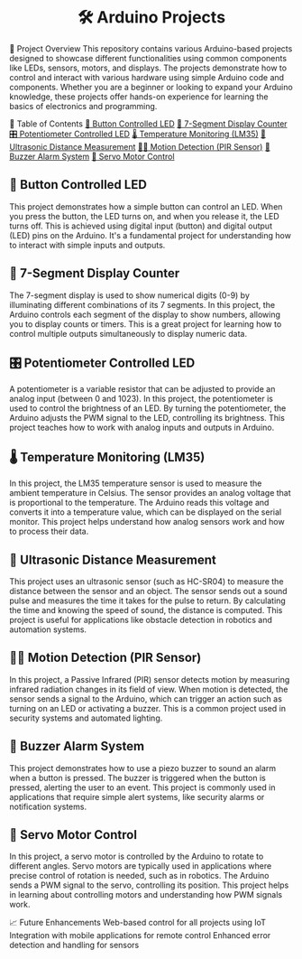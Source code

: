<h1 align="center">🛠 Arduino Projects </h1>
📌 Project Overview
This repository contains various Arduino-based projects designed to showcase different functionalities using common components like LEDs, sensors, motors, and displays. The projects demonstrate how to control and interact with various hardware using simple Arduino code and components. Whether you are a beginner or looking to expand your Arduino knowledge, these projects offer hands-on experience for learning the basics of electronics and programming.

📖 Table of Contents
<a href="#button-controlled-led">🔘 Button Controlled LED</a>
<a href="#seven-segment-display">🔢 7-Segment Display Counter</a>
<a href="#potentiometer-controlled-led">🎛 Potentiometer Controlled LED</a>
<a href="#temperature-sensor">🌡 Temperature Monitoring (LM35)</a>
<a href="#ultrasonic-distance">📏 Ultrasonic Distance Measurement</a>
<a href="#motion-detection">🚶‍♂️ Motion Detection (PIR Sensor)</a>
<a href="#buzzer-alarm">🔔 Buzzer Alarm System</a>
<a href="#servo-motor">🤖 Servo Motor Control</a>
<h2 id="button-controlled-led">🔘 Button Controlled LED</h2>
This project demonstrates how a simple button can control an LED. When you press the button, the LED turns on, and when you release it, the LED turns off. This is achieved using digital input (button) and digital output (LED) pins on the Arduino. It's a fundamental project for understanding how to interact with simple inputs and outputs.

<h2 id="seven-segment-display">🔢 7-Segment Display Counter</h2>
The 7-segment display is used to show numerical digits (0-9) by illuminating different combinations of its 7 segments. In this project, the Arduino controls each segment of the display to show numbers, allowing you to display counts or timers. This is a great project for learning how to control multiple outputs simultaneously to display numeric data.

<h2 id="potentiometer-controlled-led">🎛 Potentiometer Controlled LED</h2>
A potentiometer is a variable resistor that can be adjusted to provide an analog input (between 0 and 1023). In this project, the potentiometer is used to control the brightness of an LED. By turning the potentiometer, the Arduino adjusts the PWM signal to the LED, controlling its brightness. This project teaches how to work with analog inputs and outputs in Arduino.

<h2 id="temperature-sensor">🌡 Temperature Monitoring (LM35)</h2>
In this project, the LM35 temperature sensor is used to measure the ambient temperature in Celsius. The sensor provides an analog voltage that is proportional to the temperature. The Arduino reads this voltage and converts it into a temperature value, which can be displayed on the serial monitor. This project helps understand how analog sensors work and how to process their data.

<h2 id="ultrasonic-distance">📏 Ultrasonic Distance Measurement</h2>
This project uses an ultrasonic sensor (such as HC-SR04) to measure the distance between the sensor and an object. The sensor sends out a sound pulse and measures the time it takes for the pulse to return. By calculating the time and knowing the speed of sound, the distance is computed. This project is useful for applications like obstacle detection in robotics and automation systems.

<h2 id="motion-detection">🚶‍♂️ Motion Detection (PIR Sensor)</h2>
In this project, a Passive Infrared (PIR) sensor detects motion by measuring infrared radiation changes in its field of view. When motion is detected, the sensor sends a signal to the Arduino, which can trigger an action such as turning on an LED or activating a buzzer. This is a common project used in security systems and automated lighting.

<h2 id="buzzer-alarm">🔔 Buzzer Alarm System</h2>
This project demonstrates how to use a piezo buzzer to sound an alarm when a button is pressed. The buzzer is triggered when the button is pressed, alerting the user to an event. This project is commonly used in applications that require simple alert systems, like security alarms or notification systems.

<h2 id="servo-motor">🤖 Servo Motor Control</h2>
In this project, a servo motor is controlled by the Arduino to rotate to different angles. Servo motors are typically used in applications where precise control of rotation is needed, such as in robotics. The Arduino sends a PWM signal to the servo, controlling its position. This project helps in learning about controlling motors and understanding how PWM signals work.

📈 Future Enhancements
Web-based control for all projects using IoT
Integration with mobile applications for remote control
Enhanced error detection and handling for sensors
